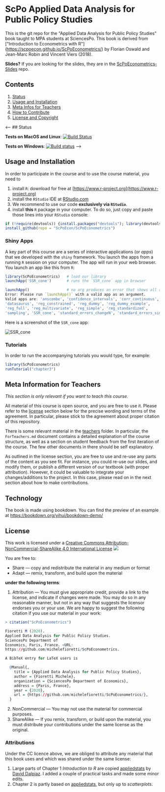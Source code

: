 # ScPo Applied Data Analysis for Public Policy Studies

This is the git repo for the "Applied Data Analysis for Public Policy Studies" book taught to MPA students at SciencesPo. This book is derived from ["Introduction to Econometrics with R"] (https://scpoecon.github.io/ScPoEconometrics/) by Florian Oswald and Jean-Marc Robin and Vincent Viers (2018).


**Slides?** If you are looking for the slides, they are in the [ScPoEconometrics-Slides](https://github.com/michelefioretti/ScPoEconometrics-Slides) repo.

## Contents

1. [Status](#status)
2. [Usage and Installation](#usage-and-installation) 
3. [Meta Infos for Teachers](#meta-information-for-teachers)
4. [How to Contribute](#contribution-workflow)
5. [License and Copyright](#license)

<-- ## Status

**Tests on MacOS and Linux**: [![Build Status](https://travis-ci.org/ScPoEcon/ScPoEconometrics.svg?branch=master)](https://travis-ci.org/ScPoEcon/ScPoEconometrics)

**Tests on Windows**: [![Build status](https://ci.appveyor.com/api/projects/status/9ctm2rneexsid3t2?svg=true)](https://ci.appveyor.com/project/FlorianOswald/scpoeconometrics)
-->


## Usage and Installation

In order to participate in the course and to use the course material, you need to 

1. install `R`: download for free at [https://www.r-project.org](https://www.r-project.org)
1. install the `RStudio` IDE at [RStudio.com](https://www.rstudio.com/products/rstudio/download/#download)
1. We recommend to use our code **exclusively via `RStudio`**.
1. install **this** `R` package in your computer. To do so, just copy and paste those lines into your `RStudio` console:

```R
if (!require(devtools)) {install.packages("devtools"); library(devtools)}
install_github(repo = "ScPoEcon/ScPoEconometrics")
```

### Shiny Apps

A key part of this course are a series of interactive applications (or *apps*) that we developed with the `shiny` framework. You launch the apps from a running `R` session on your computer. The app will run in your web browser. You launch an app like this from `R`:

```R
library(ScPoEconometrics)   # load our library
launchApp('SSR_cone')       # runs the `SSR_cone` app in browser

launchApp()                 # no arg produces an error that shows all available apps
Error: Please run `launchApp()` with a valid app as an argument.
Valid apps are: 'anscombe', 'confidence_intervals', 'corr_continuous', 
'datasaurus', 'reg_constrained', 'reg_dummy', 'reg_dummy_example', 
'reg_full', 'reg_multivariate', 'reg_simple', 'reg_standardized', 
'sampling', 'SSR_cone', 'standard_errors_changeN', 'standard_errors_simple'
```

Here is a screenshot of the `SSR_cone` app:

![SSR_cone](images/SSR_cone.png)

### Tutorials

In order to run the accompanying tutorials you would type, for example:

```R
library(ScPoEconometrics)
runTutorial("chapter3")
```

## Meta Information for Teachers

*This section is only relevant if you want to teach this course.*

All material of this course is open source, and you are free to use it. Please refer to the [license](#license) section below for the precise wording and terms of the agreement. In particular, please stick to the agreement about proper citation of this repository.

There is some relevant material in the [teachers](/teachers) folder. In particular, the `ForTeachers.md` document contains a detailed explanation of the course structure, as well as a section on student feedback from the first iteration of the course. The few other documents in there should be self explanatory.

As outlined in the license section, you are free to use and re-use any parts of the content as you see fit. For instance, you could re-use our slides, and modify them, or publish a different version of our textbook (with proper attribution). However, it could be valuable to integrate your changes/additions to the project. In this case, please read on in the next section about how to make contributions.


## Technology

The book is made using bookdown.
You can find the preview of an example at https://bookdown.org/yihui/bookdown-demo/


## License

This work is licensed under a [Creative Commons Attribution-NonCommercial-ShareAlike 4.0 International License](http://creativecommons.org/licenses/by-nc-sa/4.0/)
![](images/cc.png)

You are free to:

* Share — copy and redistribute the material in any medium or format
* Adapt — remix, transform, and build upon the material

**under the following terms**:

1. Attribution — You must give appropriate credit, provide a link to the license, and indicate if changes were made. You may do so in any reasonable manner, but not in any way that suggests the licensor endorses you or your use. We are happy to suggest the following citation if you use our material in your work:

```R
> citation("ScPoEconometrics")

Fioretti M (2020).
Applied Data Analysis for Public Policy Studies. 
SciencesPo Department of
Economics, Paris, France. <URL:
https://github.com/michelefioretti/ScPoEconometrics.

A BibTeX entry for LaTeX users is

  @Manual{,
    title = {Applied Data Analysis for Public Policy Studies},
    author = {Fioretti Michele},
    organization = {SciencesPo Department of Economics},
    address = {Paris, France},
    year = {2020},
    url = {https://github.com/michelefioretti/ScPoEconometrics/},
  }

```
2. NonCommercial — You may not use the material for commercial purposes.
3. ShareAlike — If you remix, transform, or build upon the material, you must distribute your contributions under the same license as the original.

### Attributions

Under the CC licence above, we are obliged to attribute any material that this book uses and which was shared under the same license:

1. Large parts of Chapter 1 *Introduction to R* are copied  [appliedstats](https://daviddalpiaz.github.io/appliedstats/) by [David Dalpiaz](https://daviddalpiaz.com). I added a couple of practical tasks and made some minor edits. 
1. Chapter 2 is partly based on [appliedstats](https://daviddalpiaz.github.io/appliedstats/), but only up to *scatterplots*.
